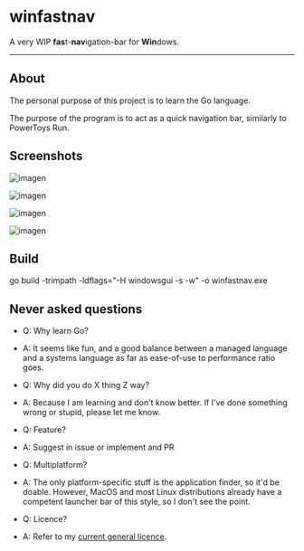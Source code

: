 # winfastnav
A very WIP **fas**t-**nav**igation-bar for **Win**dows.

---

## About

The personal purpose of this project is to learn the Go language.

The purpose of the program is to act as a quick navigation bar, similarly to PowerToys Run.

## Screenshots

![imagen](https://github.com/user-attachments/assets/ac1276a1-d4e1-4454-8690-d120f99d7c50)

![imagen](https://github.com/user-attachments/assets/15fbcc5a-0844-4534-baff-3803c4678f79)

![imagen](https://github.com/user-attachments/assets/45dd0a16-b484-41b6-b4c5-014b4926bb13)

![imagen](https://github.com/user-attachments/assets/4b60aefa-50ee-471f-be7f-7d53937c007b)

## Build

go build -trimpath -ldflags="-H windowsgui -s -w" -o winfastnav.exe


## Never asked questions

- Q: Why learn Go?
- A: It seems like fun, and a good balance between a managed language and a systems language as far as ease-of-use to performance ratio goes.


- Q: Why did you do X thing Z way?
- A: Because I am learning and don't know better. If I've done something wrong or stupid, please let me know.


- Q: Feature?

- A: Suggest in issue or implement and PR


- Q: Multiplatform?

- A: The only platform-specific stuff is the application finder, so it'd be doable. However, MacOS and most Linux distributions already have a competent launcher bar of this style, so I don't see the point.


- Q: Licence?
- A: Refer to my [current general licence](https://markski.ar/general_licence.txt).